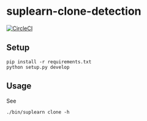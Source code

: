 # suplearn-clone-detection

[![CircleCI](https://circleci.com/gh/tuvistavie/suplearn-clone-detection.svg?style=svg&circle-token=738ac3f3e6453f2beef09c2bf1a2e72d2a959ee0)](https://circleci.com/gh/tuvistavie/suplearn-clone-detection)

## Setup

```
pip install -r requirements.txt
python setup.py develop
```

## Usage

See

```
./bin/suplearn clone -h
```
